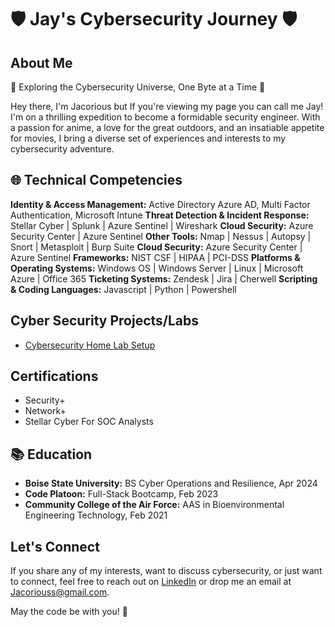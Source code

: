 
# 🛡️ Jay's Cybersecurity Journey 🛡️

## About Me

🔭 Exploring the Cybersecurity Universe, One Byte at a Time 🌌

Hey there, I'm Jacorious but If you're viewing my page you can call me Jay! I'm on a thrilling expedition to become a formidable security engineer. With a passion for anime, a love for the great outdoors, and an insatiable appetite for movies, I bring a diverse set of experiences and interests to my cybersecurity adventure.

## 🌐 Technical Competencies

**Identity & Access Management:** Active Directory Azure AD, Multi Factor Authentication, Microsoft Intune
**Threat Detection & Incident Response:** Stellar Cyber | Splunk | Azure Sentinel | Wireshark
**Cloud Security:** Azure Security Center | Azure Sentinel
**Other Tools:** Nmap | Nessus | Autopsy | Snort | Metasploit | Burp Suite
**Cloud Security:** Azure Security Center | Azure Sentinel
**Frameworks:** NIST CSF | HIPAA | PCI-DSS
**Platforms & Operating Systems:** Windows OS | Windows Server | Linux | Microsoft Azure | Office 365
**Ticketing Systems:** Zendesk | Jira | Cherwell
**Scripting & Coding Languages:** Javascript | Python | Powershell

## Cyber Security Projects/Labs

- [Cybersecurity Home Lab Setup](https://jayb133.github.io/Cybersecurity-Home-lab-setup/)
  
## Certifications

- Security+ 
- Network+ 
- Stellar Cyber For SOC Analysts 

## 📚 Education

- **Boise State University:** BS Cyber Operations and Resilience, Apr 2024
- **Code Platoon:** Full-Stack Bootcamp, Feb 2023
- **Community College of the Air Force:** AAS in Bioenvironmental Engineering Technology, Feb 2021

## Let's Connect

If you share any of my interests, want to discuss cybersecurity, or just want to connect, feel free to reach out on [LinkedIn](https://www.linkedin.com/in/jacorious-smith-752a50249/) or drop me an email at Jacoriouss@gmail.com.

May the code be with you! 🚀
